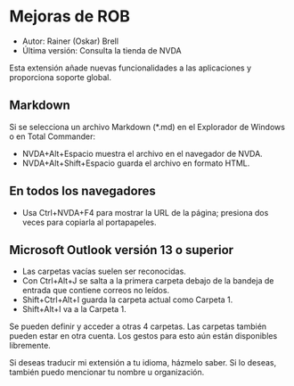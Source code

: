 # Mejoras de ROB
* Autor: Rainer (Oskar) Brell  
* Última versión: Consulta la tienda de NVDA

Esta extensión añade nuevas funcionalidades a las aplicaciones y proporciona soporte global.

## Markdown

Si se selecciona un archivo Markdown (*.md) en el Explorador de Windows o en Total Commander:

* NVDA+Alt+Espacio muestra el archivo en el navegador de NVDA.
* NVDA+Alt+Shift+Espacio guarda el archivo en formato HTML.

## En todos los navegadores

* Usa Ctrl+NVDA+F4 para mostrar la URL de la página; presiona dos veces para copiarla al portapapeles.

## Microsoft Outlook versión 13 o superior

* Las carpetas vacías suelen ser reconocidas.
* Con Ctrl+Alt+J se salta a la primera carpeta debajo de la bandeja de entrada que contiene correos no leídos.
* Shift+Ctrl+Alt+I guarda la carpeta actual como Carpeta 1.
* Shift+Alt+I va a la Carpeta 1.

Se pueden definir y acceder a otras 4 carpetas. Las carpetas también pueden estar en otra cuenta. Los gestos para esto aún están disponibles libremente.

Si deseas traducir mi extensión a tu idioma, házmelo saber. Si lo deseas, también puedo mencionar tu nombre u organización.

